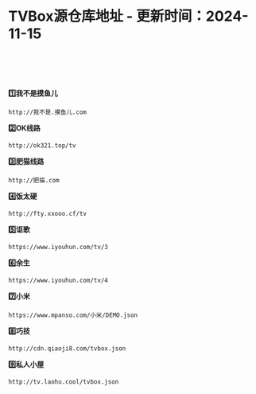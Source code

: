 # TVBox源仓库地址 - 更新时间：2024-11-15

# <br>

**1️⃣我不是摸鱼儿**
```
http://我不是.摸鱼儿.com
```
**2️⃣OK线路**
```
http://ok321.top/tv
```
**3️⃣肥猫线路**
```
http://肥猫.com
```
**4️⃣饭太硬**
```
http://fty.xxooo.cf/tv
```
**5️⃣讴歌**
```
https://www.iyouhun.com/tv/3
```
**6️⃣余生**
```
https://www.iyouhun.com/tv/4
```
**7️⃣小米**
```
https://www.mpanso.com/小米/DEMO.json
```
**8️⃣巧技**
```
http://cdn.qiaoji8.com/tvbox.json
```
**9️⃣私人小屋**
```
http://tv.laohu.cool/tvbox.json
```
